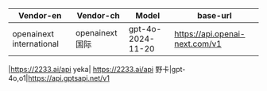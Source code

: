 | Vendor-en | Vendor-ch | Model | base-url |
| --- | --- | --- | --- |
| openainext international| openainext 国际| gpt-4o-2024-11-20 | https://api.openai-next.com/v1 |

|https://2233.ai/api yeka| https://2233.ai/api 野卡|gpt-4o,o1|https://api.gptsapi.net/v1
